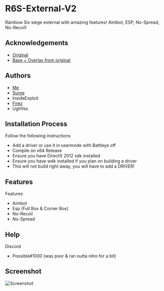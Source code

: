 
# R6S-External-V2

Rainbow Six siege external with amazing features! Aimbot,  ESP, No-Spread, No-Recoil!


## Acknowledgements

 - [Original](https://github.com/SurgeGotTappedAgain/External-R6S-Cheat)
 - [Base + Overlay from original](https://github.com/fir3z)


## Authors

- [Me](https://www.github.com/Possbl)
- [Surge](https://github.com/SurgeGotTappedAgain)
- InsideExploit
- [Firez](https://github.com/fir3z)
- UghYes



## Installation Process

Follow the following instructions

- Add a driver or use it in usermode with Battleye off
- Compile on x64 Release
- Ensure you have DirectX 2012 sdk installed
- Ensure you have wdk installed if you plan on building a driver
- This will not build right away, you will have to add a DRIVER!
    
    
## Features

Features
- Aimbot
- Esp (Full Box & Corner Box)
- No-Recoil
- No-Spread

## Help 

Discord
- Possible#1000 (was poor & ran outta nitro for a bit)



## Screenshot

![Screenshot](https://media.discordapp.net/attachments/988982251490533396/1008257422940446820/unknown.png)
